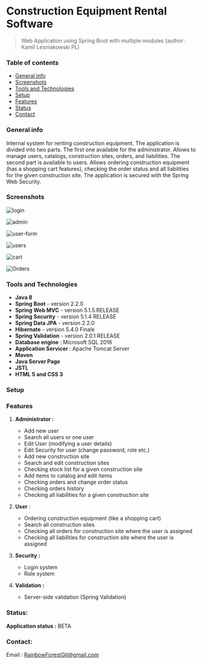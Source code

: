 # Construction Equipment Rental Software

> Web Application using Spring Boot with multiple modules (author : Kamil Lesniakowski PL)

### Table of contents

- [General info](#general-info)
- [Screenshots](#screenshots)
- [Tools and Technologies](#technologies)
- [Setup](#setup)
- [Features](#features)
- [Status](#status)
- [Contact](#contact)

### General info

Internal system for renting construction equipment. The application is divided into two parts. The first one available for the administrator. Allows  to manage users, catalogs, construction sites, orders, and liabilities. The second part is available to users. Allows ordering construction equipment (has a shopping cart features), checking the order status and all liabilities for the given construction site. 							     The application is secured with the Spring Web Security.

### Screenshots

![login](https://user-images.githubusercontent.com/50141193/57782077-c42b9380-772b-11e9-9136-a91181732276.jpg)

![admin](https://user-images.githubusercontent.com/50141193/57782207-0fde3d00-772c-11e9-8528-99c79df116c3.jpg)

![user-form](https://user-images.githubusercontent.com/50141193/57783940-55e8d000-772f-11e9-8d93-62f7058aa72b.jpg)

![users](https://user-images.githubusercontent.com/50141193/57784078-98121180-772f-11e9-86f0-ab63b22d403e.jpg)

![cart](https://user-images.githubusercontent.com/50141193/57784168-c132a200-772f-11e9-817a-30665efdfd21.jpg)

![Orders](https://user-images.githubusercontent.com/50141193/57784228-dc9dad00-772f-11e9-967e-fc7863141030.jpg)

### Tools and Technologies

- **Java 8**
- **Spring Boot** - version 2.2.0
- **Spring Web MVC** - version 5.1.5.RELEASE
- **Spring Security** - version 5.1.4 RELEASE
- **Spring Data JPA** - version 2.2.0 
- **Hibernate** - version 5.4.0 Finale
- **Spring Validation** - version 2.0.1 RELEASE
- **Database engine** : Microsoft SQL 2016
- **Application Servicer** : Apache Tomcat Server
- **Maven**
- **Java Server Page**
- **JSTL**
- **HTML 5 and CSS 3**

### Setup

### Features

1. **Administrator :**

   - Add new user 
   - Search all users or one user
   - Edit User (modifying a user details)
   - Edit Security for user (change password, role etc.)
   - Add new construction site
   - Search and edit construction sites
   - Checking stock list for a given construction site
   - Add  items to catalog and edit items
   - Checking orders and change order status
   - Checking orders history
   - Checking all liabilities for a given construction site

2. **User** :

   - Ordering construction equipment (like a shopping cart)
   - Search all construction sites
   - Checking all orders for construction site where the user is assigned
   - Checking all liabilities for construction site where the user is assigned

3. **Security :**

   - Login system
   - Role system

4. **Validation :**

   - Server-side validation (Spring Validation)

   

### Status:

**Application status :** BETA 

### Contact:

Email : RainbowForestGit@gmail.com
